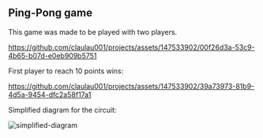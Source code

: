 ## Ping-Pong game

This game was made to be played with two players.

https://github.com/claulau001/projects/assets/147533902/00f26d3a-53c9-4b65-b07d-e0eb909b5751

First player to reach 10 points wins:

https://github.com/claulau001/projects/assets/147533902/39a73973-81b9-4d5a-9454-dfc2a58f17a1

Simplified diagram for the circuit:

![simplified-diagram](https://github.com/claulau001/projects/assets/147533902/72f88cd5-083a-49b5-9075-b484d5a0d51a)
